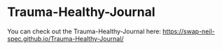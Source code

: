 # Trauma-Healthy-Journal
You can check out the Trauma-Healthy-Journal here: https://swap-neil-spec.github.io/Trauma-Healthy-Journal/
